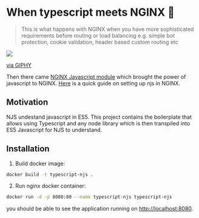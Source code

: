 # When typescript meets NGINX 🧨

> This is what happens with NGINX when you have more sophisticated requirements before routing or load balancing e.g. simple bot protection, cookie validation, header based custom routing etc

![](https://media.giphy.com/media/CObaaVoCUZyiqCNKoG/giphy.gif)

<a href="https://media.giphy.com/media/CObaaVoCUZyiqCNKoG/giphy.gif">via GIPHY</a>

Then there came [NGINX Javascript module](https://www.nginx.com/blog/harnessing-power-convenience-of-javascript-for-each-request-with-nginx-javascript-module/) which brought the power of javascript to NGINX. [Here](https://nginx.org/en/docs/njs/index.html) is a quick guide on setting up njs in NGINX.

## Motivation
NJS undestand javascript in ES5. This project contains the boilerplate that allows using Typescript and any node library which is then transpiled into ES5 Javascript for NJS to understand.

## Installation

1. Build docker image:

```bash
docker build -t typescript-njs .
```

2. Run nginx docker container:

```bash
docker run -d -p 8080:80 --name typescript-njs typescript-njs
```
you should be able to see the application running on [http://localhost:8080](http://localhost:8080).

